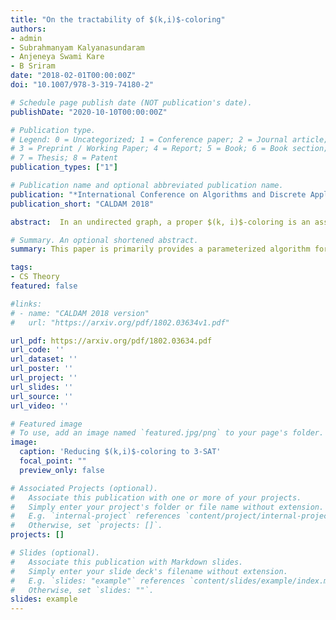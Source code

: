 ```yaml
---
title: "On the tractability of $(k,i)$-coloring"
authors:
- admin
- Subrahmanyam Kalyanasundaram
- Anjeneya Swami Kare
- B Sriram
date: "2018-02-01T00:00:00Z"
doi: "10.1007/978-3-319-74180-2"

# Schedule page publish date (NOT publication's date).
publishDate: "2020-10-10T00:00:00Z"

# Publication type.
# Legend: 0 = Uncategorized; 1 = Conference paper; 2 = Journal article;
# 3 = Preprint / Working Paper; 4 = Report; 5 = Book; 6 = Book section;
# 7 = Thesis; 8 = Patent
publication_types: ["1"]

# Publication name and optional abbreviated publication name.
publication: "*International Conference on Algorithms and Discrete Applied Mathematics*"
publication_short: "CALDAM 2018"

abstract:  In an undirected graph, a proper $(k, i)$-coloring is an assignment of a set of k colors to each vertex such that any two adjacent vertices have at most i common colors. The $(k,i)$-coloring problem is to compute the minimum number of colors required for a proper $(k,i)$-coloring. This is a generalization of the classic graph coloring problem. Majumdar et. al. [CALDAM 2017] studied this problem and showed that the decision version of the $(k, i)$-coloring problem is fixed parameter tractable (FPT) with tree-width as the parameter. They asked if there exists an FPT algorithm with the size of the feedback vertex set (FVS) as the parameter without using tree-width machinery. We answer this in positive by giving a parameterized algorithm with the size of the FVS as the parameter. We also give a faster and simpler exact algorithm for $(k,k-1)$-coloring, and make progress on the NP-completeness of specific cases of (k,i)-coloring. 

# Summary. An optional shortened abstract.
summary: This paper is primarily provides a parameterized algorithm for $(k,i)$-coloring  problem using feedback vertex set as the parameter.

tags:
- CS Theory
featured: false

#links:
# - name: "CALDAM 2018 version"
#   url: "https://arxiv.org/pdf/1802.03634v1.pdf"

url_pdf: https://arxiv.org/pdf/1802.03634.pdf 
url_code: ''
url_dataset: ''
url_poster: ''
url_project: ''
url_slides: ''
url_source: ''
url_video: ''

# Featured image
# To use, add an image named `featured.jpg/png` to your page's folder. 
image:
  caption: 'Reducing $(k,i)$-coloring to 3-SAT'
  focal_point: ""
  preview_only: false

# Associated Projects (optional).
#   Associate this publication with one or more of your projects.
#   Simply enter your project's folder or file name without extension.
#   E.g. `internal-project` references `content/project/internal-project/index.md`.
#   Otherwise, set `projects: []`.
projects: []

# Slides (optional).
#   Associate this publication with Markdown slides.
#   Simply enter your slide deck's filename without extension.
#   E.g. `slides: "example"` references `content/slides/example/index.md`.
#   Otherwise, set `slides: ""`.
slides: example
---
```


